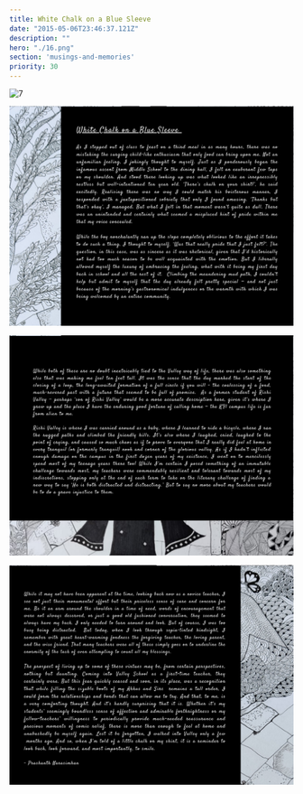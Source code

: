 ```yaml
---
title: White Chalk on a Blue Sleeve
date: "2015-05-06T23:46:37.121Z"
description: ""
hero: "./16.png"
section: 'musings-and-memories'
priority: 30
---
```


![7](./7.png)

![8](./8.png)

![9](./9.png)

![10](./10.png)